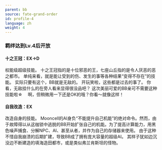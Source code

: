 ```yaml
---
parent: bb
source: fate-grand-order
id: profile-4
language: zh
weight: 4
---
```


### 羁绊达到Lv.4后开放

#### 十之王冠：EX→D

权能级超级技能。
十之王冠指的是十位邪恶的王，七座山丘指的是令人厌恶的恶之都市。
单纯来看，就是能让受到的伤、发生的事等各种结果“变得不存在”的技能。
实际只要有这个，BB就是无敌的。
开玩笑啦，这些都是过去的事了。
你看，无敌挂什么的在旁人看来显得很没品吧？
这次美丽可爱的BB亲可不需要这种技能啦☆　
啊，但稍微用一下还是OK的哦？你看～就像这样！

#### 自我改造：EX

改造自身的技能。
Mooncell的AI身负“不能提升自己机能”的绝对命令。然而，由于故障得以从这枷锁中逃脱的BB开始扩张自己的机能。为了提高计算能力，用黑色噪声捕食、分解NPC、AI、甚至从者，并作为自己的存储器来使用。
由于这种不惜自我崩溃的后期扩建，导致BB成了拥有庞大容量的超级AI。
其样子犹如边沉没边不断建造的填海造田都市，或是类似弗兰肯斯坦的怪物。
